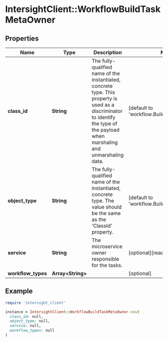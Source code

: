 # IntersightClient::WorkflowBuildTaskMetaOwner

## Properties

| Name | Type | Description | Notes |
| ---- | ---- | ----------- | ----- |
| **class_id** | **String** | The fully-qualified name of the instantiated, concrete type. This property is used as a discriminator to identify the type of the payload when marshaling and unmarshaling data. | [default to &#39;workflow.BuildTaskMetaOwner&#39;] |
| **object_type** | **String** | The fully-qualified name of the instantiated, concrete type. The value should be the same as the &#39;ClassId&#39; property. | [default to &#39;workflow.BuildTaskMetaOwner&#39;] |
| **service** | **String** | The microservice owner responsible for the tasks. | [optional][readonly] |
| **workflow_types** | **Array&lt;String&gt;** |  | [optional] |

## Example

```ruby
require 'intersight_client'

instance = IntersightClient::WorkflowBuildTaskMetaOwner.new(
  class_id: null,
  object_type: null,
  service: null,
  workflow_types: null
)
```

